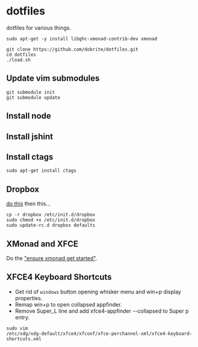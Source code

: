 # dotfiles

dotfiles for various things.

```
sudo apt-get -y install libghc-xmonad-contrib-dev xmonad
```

```
git clone https://github.com/dobrite/dotfiles.git
cd dotfiles
./load.sh
```

## Update vim submodules

```
git submodule init
git submodule update
```

## Install node
## Install jshint
## Install ctags

```
sudo apt-get install ctags
```

## Dropbox

[do this](http://www.dropboxwiki.com/tips-and-tricks/install-dropbox-in-an-entirely-text-based-linux-environment)
then this...

```
cp -r dropbox /etc/init.d/dropbox
sudo chmod +x /etc/init.d/dropbox
sudo update-rc.d dropbox defaults
```

## XMonad and XFCE

Do the ["ensure xmonad get started"](www.haskell.org/haskellwiki/Xmonad/Using_xmonad_in_XFCE#Configuring_XMonad_to_work_with_Xfce).

## XFCE4 Keyboard Shortcuts

* Get rid of `windows` button opening whisker menu and win+p display properties.
* Remap win+p to open collapsed appfinder.
* Remove Super_L line and add xfce4-appfinder --collapsed to Super p entry.

```
sudo vim
/etc/xdg/xdg-default/xfce4/xfconf/xfce-perchannel-xml/xfce4-keyboard-shortcuts.xml
```
